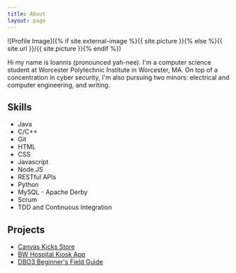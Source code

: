 ```yaml
---
title: About
layout: page
---
```

![Profile Image]({% if site.external-image %}{{ site.picture }}{% else %}{{ site.url }}/{{ site.picture }}{% endif %})

<p>Hi my name is Ioannis (pronounced yah-nee). I'm a computer science student at Worcester Polytechnic Institute in Worcester, MA. On top of a concentration in cyber security, I'm also pursuing two minors: electrical and computer engineering, and writing.</p>

<h2>Skills</h2>

<ul class="skill-list">
    <li>Java</li>
    <li>C/C++</li>
    <li>Git</li>
	<li>HTML</li>
	<li>CSS</li>
	<li>Javascript</li>
	<li>Node.JS</li>
	<li>RESTful APIs</li>
	<li>Python</li>
	<li>MySQL - Apache Derby</li>
	<li>Scrum</li>
	<li>TDD and Continuous Integration</li>
</ul>

<h2>Projects</h2>

<ul>
	<li><a href="https://canvaskicks.store/">Canvas Kicks Store</a></li>
	<li><a href="http://ioannis.ky/hospital-app/">BW Hospital Kiosk App</a></li>
	<li><a href="http://ioannis.ky/dbo3-field-guide/">DBO3 Beginner's Field Guide</a></li>
</ul>
